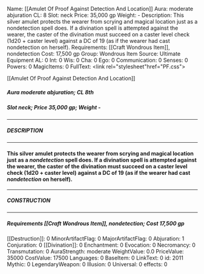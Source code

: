 Name: [[Amulet Of Proof Against Detection And Location]]
Aura: moderate abjuration
CL: 8
Slot: neck
Price: 35,000 gp
Weight: -
Description: This silver amulet protects the wearer from scrying and magical location just as a nondetection spell does. If a divination spell is attempted against the wearer, the caster of the divination must succeed on a caster level check (1d20 + caster level) against a DC of 19 (as if the wearer had cast nondetection on herself).
Requirements: [[Craft Wondrous Item]], nondetection
Cost: 17,500 gp
Group: Wondrous Item
Source: Ultimate Equipment
AL: 0
Int: 0
Wis: 0
Cha: 0
Ego: 0
Communication: 0
Senses: 0
Powers: 0
MagicItems: 0
FullText: <link rel="stylesheet"href="PF.css"><div class="heading"><p class="alignleft">[[Amulet Of Proof Against Detection And Location]]</p><div style="clear: both;"></div></div><div><h5><b>Aura </b>moderate abjuration; <b>CL </b>8th</h5><h5><b>Slot </b>neck; <b>Price </b>35,000 gp; <b>Weight </b>-</h5></div><hr/><div><h5><b>DESCRIPTION</b></h5></div><hr/><div><h4><p>This silver amulet protects the wearer from scrying and magical location just as a <i>nondetection</i> spell does. If a divination spell is attempted against the wearer, the caster of the divination must succeed on a caster level check (1d20 + caster level) against a DC of 19 (as if the wearer had cast <i>nondetection</i> on herself).</p></h4></div><hr/><div><h5><b>CONSTRUCTION</b></h5></div><hr/><div><h5><b>Requirements </b>[[Craft Wondrous Item]], <i>nondetection</i>; <b>Cost </b>17,500 gp</h5></div>
[[Destruction]]: 0
MinorArtifactFlag: 0
MajorArtifactFlag: 0
Abjuration: 1
Conjuration: 0
[[Divination]]: 0
Enchantment: 0
Evocation: 0
Necromancy: 0
Transmutation: 0
AuraStrength: moderate
WeightValue: 0.0
PriceValue: 35000
CostValue: 17500
Languages: 0
BaseItem: 0
LinkText: 0
id: 2011
Mythic: 0
LegendaryWeapon: 0
Illusion: 0
Universal: 0
effects: 0
